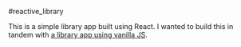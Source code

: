 #reactive_library

This is a simple library app built using React. I wanted to build this in tandem with [a library app using vanilla JS](https://github.com/aljones1816/vanillaLibrary).

